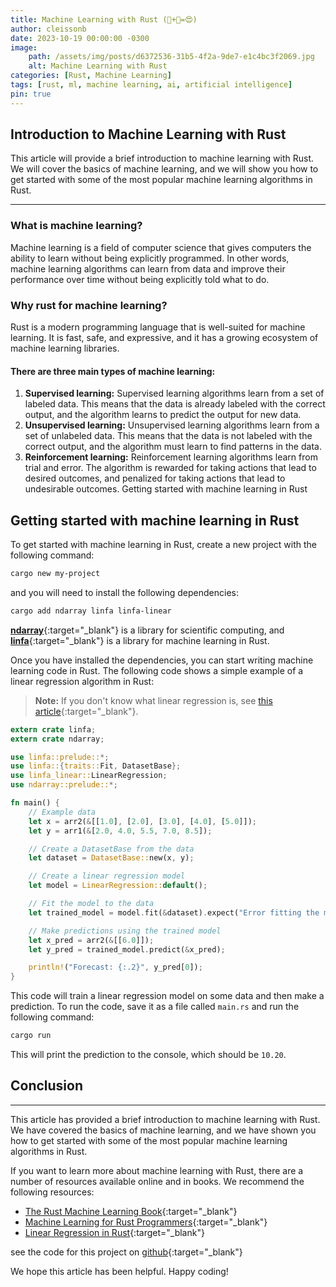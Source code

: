```yaml
---
title: Machine Learning with Rust (🦀+🤖=😍)
author: cleissonb
date: 2023-10-19 00:00:00 -0300
image: 
    path: /assets/img/posts/d6372536-31b5-4f2a-9de7-e1c4bc3f2069.jpg
    alt: Machine Learning with Rust
categories: [Rust, Machine Learning]
tags: [rust, ml, machine learning, ai, artificial intelligence]
pin: true
---
```


## Introduction to Machine Learning with Rust

This article will provide a brief introduction to machine learning with Rust. We will cover the basics of machine learning, and we will show you how to get started with some of the most popular machine learning algorithms in Rust.

---

### What is machine learning?

Machine learning is a field of computer science that gives computers the ability to learn without being explicitly programmed. In other words, machine learning algorithms can learn from data and improve their performance over time without being explicitly told what to do.

### Why rust for machine learning?

Rust is a modern programming language that is well-suited for machine learning. It is fast, safe, and expressive, and it has a growing ecosystem of machine learning libraries.

#### There are three main types of machine learning:

1. **Supervised learning:** Supervised learning algorithms learn from a set of labeled data. This means that the data is already labeled with the correct output, and the algorithm learns to predict the output for new data.
1. **Unsupervised learning:** Unsupervised learning algorithms learn from a set of unlabeled data. This means that the data is not labeled with the correct output, and the algorithm must learn to find patterns in the data.
1. **Reinforcement learning:** Reinforcement learning algorithms learn from trial and error. The algorithm is rewarded for taking actions that lead to desired outcomes, and penalized for taking actions that lead to undesirable outcomes.
Getting started with machine learning in Rust

## Getting started with machine learning in Rust

To get started with machine learning in Rust, create a new project with the following command:

```bash
cargo new my-project
```

and you will need to install the following dependencies:

```bash
cargo add ndarray linfa linfa-linear
```

[**ndarray**](https://docs.rs/ndarray/latest/ndarray/){:target="_blank"} is a library for scientific computing, and [**linfa**](https://docs.rs/linfa/latest/linfa/){:target="_blank"} is a library for machine learning in Rust.

Once you have installed the dependencies, you can start writing machine learning code in Rust. The following code shows a simple example of a linear regression algorithm in Rust:

> **Note:** If you don't know what linear regression is, see [this article](https://en.wikipedia.org/wiki/Linear_regression){:target="_blank"}.


```rust
extern crate linfa;
extern crate ndarray;

use linfa::prelude::*;
use linfa::{traits::Fit, DatasetBase};
use linfa_linear::LinearRegression;
use ndarray::prelude::*;

fn main() {
    // Example data
    let x = arr2(&[[1.0], [2.0], [3.0], [4.0], [5.0]]);
    let y = arr1(&[2.0, 4.0, 5.5, 7.0, 8.5]);

    // Create a DatasetBase from the data
    let dataset = DatasetBase::new(x, y);

    // Create a linear regression model
    let model = LinearRegression::default();

    // Fit the model to the data
    let trained_model = model.fit(&dataset).expect("Error fitting the model");

    // Make predictions using the trained model
    let x_pred = arr2(&[[6.0]]);
    let y_pred = trained_model.predict(&x_pred);

    println!("Forecast: {:.2}", y_pred[0]);
}
```

This code will train a linear regression model on some data and then make a prediction. To run the code, save it as a file called `main.rs` and run the following command:

```bash
cargo run
```
This will print the prediction to the console, which should be `10.20`.

## Conclusion

---

This article has provided a brief introduction to machine learning with Rust. We have covered the basics of machine learning, and we have shown you how to get started with some of the most popular machine learning algorithms in Rust.

If you want to learn more about machine learning with Rust, there are a number of resources available online and in books. We recommend the following resources:

- [The Rust Machine Learning Book](https://www.amazon.com/Practical-Machine-Learning-Rust-Applications/dp/1484251202){:target="_blank"}
- [Machine Learning for Rust Programmers](https://www.freecodecamp.org/news/how-to-build-a-machine-learning-model-in-rust/){:target="_blank"}
- [Linear Regression in Rust](https://medium.com/swlh/machine-learning-in-rust-linear-regression-edef3fb65f93){:target="_blank"}

see the code for this project on [github](https://github.com/cleissonbarbosa/ml-linear-regression){:target="_blank"}

We hope this article has been helpful. Happy coding!